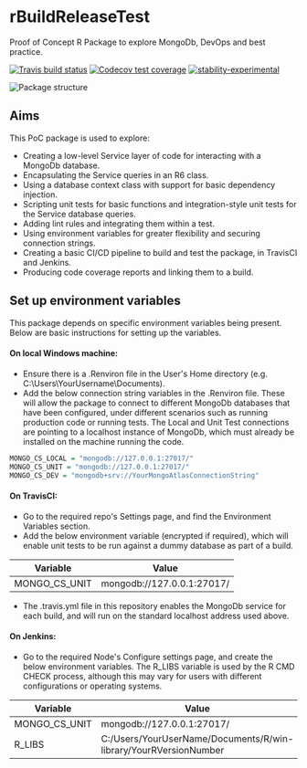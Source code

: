 
# rBuildReleaseTest
Proof of Concept R Package to explore MongoDb, DevOps and best practice.

<!-- badges: start -->
[![Travis build status](https://travis-ci.org/nik01010/rBuildReleaseTest.svg?branch=develop)](https://travis-ci.org/nik01010/rBuildReleaseTest)
[![Codecov test coverage](https://codecov.io/gh/nik01010/rBuildReleaseTest/branch/develop/graph/badge.svg)](https://codecov.io/gh/nik01010/rBuildReleaseTest?branch=develop)
[![stability-experimental](https://img.shields.io/badge/stability-experimental-orange.svg)](https://github.com/emersion/stability-badges#experimental)
<!-- badges: end -->

![Package structure](Doc/Images/PackageStructure.png)

## Aims
This PoC package is used to explore:
- Creating a low-level Service layer of code for interacting with a MongoDb database.
- Encapsulating the Service queries in an R6 class.
- Using a database context class with support for basic dependency injection.
- Scripting unit tests for basic functions and integration-style unit tests for the Service database queries.
- Adding lint rules and integrating them within a test.
- Using environment variables for greater flexibility and securing connection strings.
- Creating a basic CI/CD pipeline to build and test the package, in TravisCI and Jenkins.
- Producing code coverage reports and linking them to a build.

## Set up environment variables
This package depends on specific environment variables being present. Below are basic instructions for setting up the variables.
#### On local Windows machine:
- Ensure there is a .Renviron file in the User's Home directory (e.g. C:\Users\YourUsername\Documents).
- Add the below connection string variables in the .Renviron file. These will allow the package to connect to different MongoDb databases that have been configured, under different scenarios such as running production code or running tests. The Local and Unit Test connections are pointing to a localhost instance of MongoDb, which must already be installed on the machine running the code.
```R
MONGO_CS_LOCAL = "mongodb://127.0.0.1:27017/"
MONGO_CS_UNIT = "mongodb://127.0.0.1:27017/"
MONGO_CS_DEV = "mongodb+srv://YourMongoAtlasConnectionString"
```

#### On TravisCI:
- Go to the required repo's Settings page, and find the Environment Variables section.
- Add the below environment variable (encrypted if required), which will enable unit tests to be run against a dummy database as part of a build.

| Variable      | Value                      |
| ------------- |----------------------------|
| MONGO_CS_UNIT | mongodb://127.0.0.1:27017/ |

- The .travis.yml file in this repository enables the MongoDb service for each build, and will run on the standard localhost address used above.

#### On Jenkins:
- Go to the required Node's Configure settings page, and create the below environment variables. The R_LIBS variable is used by the R CMD CHECK process, although this may vary for users with different configurations or operating systems.

| Variable      | Value                      |
| ------------- |----------------------------|
| MONGO_CS_UNIT | mongodb://127.0.0.1:27017/ |
| R_LIBS        | C:/Users/YourUserName/Documents/R/win-library/YourRVersionNumber |
